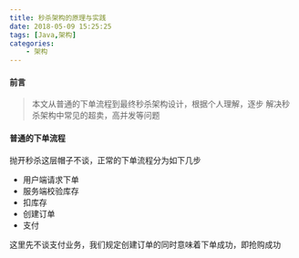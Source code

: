 ```yaml
---
title: 秒杀架构的原理与实践
date: 2018-05-09 15:25:25
tags: [Java,架构]
categories:
    - 架构
---
```


#### 前言
> 本文从普通的下单流程到最终秒杀架构设计，根据个人理解，逐步
> 解决秒杀架构中常见的超卖，高并发等问题


#### 普通的下单流程

抛开秒杀这层帽子不谈，正常的下单流程分为如下几步

*   用户端请求下单
*   服务端校验库存
*   扣库存
*   创建订单
*   支付

这里先不谈支付业务，我们规定创建订单的同时意味着下单成功，即抢购成功